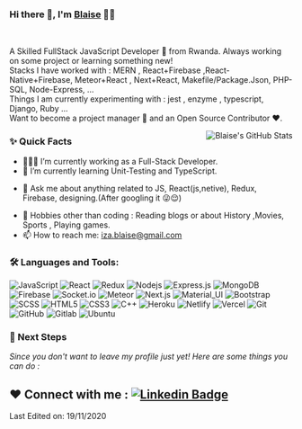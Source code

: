 ### Hi there 👋, I'm [Blaise](https://github.com/blaise82) 👨‍💻
<br/>

<p>
A Skilled FullStack JavaScript Developer 🚀 from Rwanda. Always working on some project or learning something new!
<br/>
Stacks I have worked with : MERN , React+Firebase ,React-Native+Firebase, Meteor+React , Next+React, Makefile/Package.Json, PHP-SQL, Node-Express, ...
<br/>  
Things I am currently experimenting with : jest , enzyme , typescript, Django, Ruby ...
<br/>
Want to become a project manager 💸 and an Open Source Contributor ❤️.
</p>


  <img align="right" alt="Blaise's GitHub Stats" src="https://github-readme-stats.vercel.app/api?username=blaise82&show_icons=true$hide_border=true" />
  
### ✨ Quick Facts

- 👨🏽‍💻 I’m currently working as a Full-Stack Developer.
- 🌱 I’m currently learning Unit-Testing and TypeScript.
<!--- 🤔 I’m looking for help for my future MERN projects.-->
- 💬 Ask me about anything related to JS, React(js,netive), Redux, Firebase, designing.(After googling it 😜😌)
<!--- ⚡️ Fun-Fact: I sleep at 6am 🙃. -->
- 🎿 Hobbies other than coding : Reading blogs or about History ,Movies, Sports , Playing games.
- 📫 How to reach me: iza.blaise@gmail.com
<!-- - 📝 [Resume](https://drive.google.com/drive/folders/1VxDtIflu5nThxTtm8COG_eh_1FkjF3Jj) -->

### 🛠️ Languages and Tools:

![JavaScript](https://img.shields.io/badge/-JavaScript-black?style=flat-square&logo=javascript)
![React](https://img.shields.io/badge/-React-black?style=flat-square&logo=react)
![Redux](https://img.shields.io/badge/-Redux-black?style=flat-square&logo=Redux)
![Nodejs](https://img.shields.io/badge/-Nodejs-black?style=flat-square&logo=Node.js)
![Express.js](https://img.shields.io/badge/-Express-black?style=flat-square&logo=expressjs)
![MongoDB](https://img.shields.io/badge/-MongoDB-black?style=flat-square&logo=mongodb)
![Firebase](https://img.shields.io/badge/-Firebase-black?style=flat-square&logo=Firebase)
![Socket.io](https://img.shields.io/badge/-Socket-black?style=flat-square&logo=socket.io)
![Meteor](https://img.shields.io/badge/-Meteor-black?style=flat-square&logo=Meteor)
![Next.js](https://img.shields.io/badge/-Next-black?style=flat-square&logo=Next.js)
![Material_UI](https://img.shields.io/badge/-Material_UI-black?style=flat-square&logo=material-ui)
![Bootstrap](https://img.shields.io/badge/-Bootstrap-black?style=flat-square&logo=bootstrap)
![SCSS](https://img.shields.io/badge/-SCSS-black?style=flat-square&logo=SASS)
![HTML5](https://img.shields.io/badge/-HTML5-black?style=flat-square&logo=html5&logoColor=white)
![CSS3](https://img.shields.io/badge/-CSS3-black?style=flat-square&logo=css3)
![C++](https://img.shields.io/badge/-C++-black?style=flat-square&logo=c)
![Heroku](https://img.shields.io/badge/-Heroku-black?style=flat-square&logo=heroku)
![Netlify](https://img.shields.io/badge/-Netlify-black?style=flat-square&logo=netlify)
![Vercel](https://img.shields.io/badge/-Vercel-black?style=flat-square&logo=vercel)
![Git](https://img.shields.io/badge/-Git-black?style=flat-square&logo=git)
![GitHub](https://img.shields.io/badge/-GitHub-black?style=flat-square&logo=github)
![Gitlab](https://img.shields.io/badge/-Gitlab-black?style=flat-square&logo=gitlab)
![Ubuntu](https://img.shields.io/badge/-Ubuntu-black?style=flat-square&logo=ubuntu)



### 👣 Next Steps

_Since you don't want to leave my profile just yet! Here are some things you can do :_


❤️ Connect with me : [![Linkedin Badge](https://img.shields.io/badge/-Blaise-blue?style=flat-square&logo=Linkedin&logoColor=white&link=https://www.linkedin.com/in/blaise-izabayo-770023188/)](https://www.linkedin.com/in/blaise-izabayo-770023188/)
----

Last Edited on: 19/11/2020
